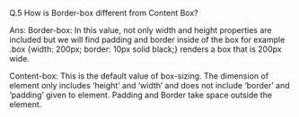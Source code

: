 Q.5 How is Border-box different from Content Box?

Ans:  Border-box: In this value, not only width and height properties are included but we will find padding and border inside of the box for example .box {width: 200px; border: 10px solid black;} renders a box that is 200px wide.

Content-box: This is the default value of box-sizing. The dimension of element only includes ‘height’ and ‘width’ and does not include ‘border’ and ‘padding’ given to element. Padding and Border take space outside the element.